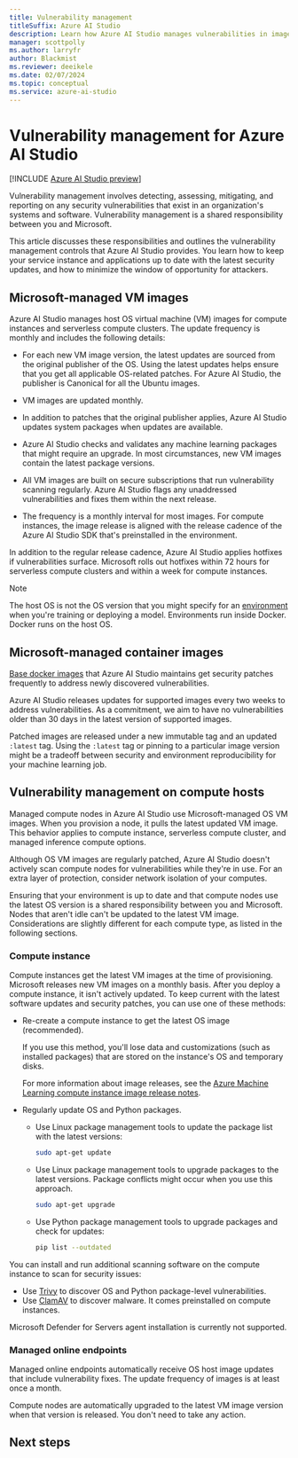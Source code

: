 ```yaml
---
title: Vulnerability management
titleSuffix: Azure AI Studio
description: Learn how Azure AI Studio manages vulnerabilities in images that the service provides, and how you can get the latest security updates for the components that you manage.
manager: scottpolly
ms.author: larryfr
author: Blackmist
ms.reviewer: deeikele
ms.date: 02/07/2024
ms.topic: conceptual
ms.service: azure-ai-studio
---
```


# Vulnerability management for Azure AI Studio

[!INCLUDE [Azure AI Studio preview](../includes/preview-ai-studio.md)]

Vulnerability management involves detecting, assessing, mitigating, and reporting on any security vulnerabilities that exist in an organization's systems and software. Vulnerability management is a shared responsibility between you and Microsoft.

This article discusses these responsibilities and outlines the vulnerability management controls that Azure AI Studio provides. You learn how to keep your service instance and applications up to date with the latest security updates, and how to minimize the window of opportunity for attackers.

## Microsoft-managed VM images

Azure AI Studio manages host OS virtual machine (VM) images for compute instances and serverless compute clusters. The update frequency is monthly and includes the following details:

* For each new VM image version, the latest updates are sourced from the original publisher of the OS. Using the latest updates helps ensure that you get all applicable OS-related patches. For Azure AI Studio, the publisher is Canonical for all the Ubuntu images.

* VM images are updated monthly.  

* In addition to patches that the original publisher applies, Azure AI Studio updates system packages when updates are available.

* Azure AI Studio checks and validates any machine learning packages that might require an upgrade. In most circumstances, new VM images contain the latest package versions.  

* All VM images are built on secure subscriptions that run vulnerability scanning regularly. Azure AI Studio flags any unaddressed vulnerabilities and fixes them within the next release.  

* The frequency is a monthly interval for most images. For compute instances, the image release is aligned with the release cadence of the Azure AI Studio SDK that's preinstalled in the environment.

In addition to the regular release cadence, Azure AI Studio applies hotfixes if vulnerabilities surface. Microsoft rolls out hotfixes within 72 hours for serverless compute clusters and within a week for compute instances.

> [!NOTE]
> The host OS is not the OS version that you might specify for an [environment](how-to-use-environments.md) when you're training or deploying a model. Environments run inside Docker. Docker runs on the host OS.

## Microsoft-managed container images

[Base docker images](https://github.com/Azure/AzureML-Containers) that Azure AI Studio maintains get security patches frequently to address newly discovered vulnerabilities.  

Azure AI Studio releases updates for supported images every two weeks to address vulnerabilities. As a commitment, we aim to have no vulnerabilities older than 30 days in the latest version of supported images.

Patched images are released under a new immutable tag and an updated `:latest` tag. Using the `:latest` tag or pinning to a particular image version might be a tradeoff between security and environment reproducibility for your machine learning job.

<!-- ## Managing environments and container images  

Q: Do we still need this section?

Reproducibility is a key aspect of software development and machine learning experimentation. The [Azure Machine Learning environment](concept-environments.md) component's primary focus is to guarantee reproducibility of the environment where the user's code is executed. To ensure reproducibility for any machine learning job, earlier built images are pulled to the compute nodes without the need for rematerialization.

Although Azure Machine Learning patches base images with each release, whether you use the latest image might be tradeoff between reproducibility and vulnerability management. It's your responsibility to choose the environment version that you use for your jobs or model deployments.  

By default, dependencies are layered on top of base images that Azure Machine Learning provides when you're building environments. You can also use your own base images when you're using environments in Azure Machine Learning. After you install more dependencies on top of the Microsoft-provided images, or bring your own base images, vulnerability management becomes your responsibility.  

Associated with your Azure Machine Learning workspace is an Azure Container Registry instance that functions as a cache for container images. Any image that materializes is pushed to the container registry. The workspace uses it if experimentation or deployment is triggered for the corresponding environment.

Azure Machine Learning doesn't delete any image from your container registry. You're responsible for evaluating the need for an image over time. To monitor and maintain environment hygiene, you can use [Microsoft Defender for Container Registry](../defender-for-cloud/defender-for-container-registries-usage.md) to help scan your images for vulnerabilities. To automate your processes based on triggers from Microsoft Defender, see [Automate remediation responses](../defender-for-cloud/workflow-automation.md).

## Using a private package repository

Q: Do we need this section?

Azure Machine Learning uses Conda and Pip to install Python packages. By default, Azure Machine Learning downloads packages from public repositories. If your organization requires you to source packages only from private repositories like Azure DevOps feeds, you can override the Conda and Pip configuration as part of your base images and your environment configurations for compute instances.

The following example configuration shows how to remove the default channels and add your own private Conda and Pip feeds. Consider using [compute instance setup scripts](./how-to-customize-compute-instance.md) for automation.

```dockerfile
RUN conda config --set offline false \
&& conda config --remove channels defaults || true \
&& conda config --add channels https://my.private.conda.feed/conda/feed \
&& conda config --add repodata_fns <repodata_file_on_your_server>.json

# Configure Pip private indexes and ensure that the client trusts your host
RUN pip config set global.index https://my.private.pypi.feed/repository/myfeed/pypi/ \
&&  pip config set global.index-url https://my.private.pypi.feed/repository/myfeed/simple/

# In case your feed host isn't secured through SSL
RUN  pip config set global.trusted-host http://my.private.pypi.feed/
```

To learn how to specify your own base images in Azure Machine Learning, see [Create an environment from a Docker build context](how-to-use-environments.md#use-your-own-dockerfile). For more information on configuring Conda environments, see [Creating an environment file manually](https://docs.conda.io/projects/conda/en/4.6.1/user-guide/tasks/manage-environments.html#creating-an-environment-file-manually) on the Conda site. -->

## Vulnerability management on compute hosts

Managed compute nodes in Azure AI Studio use Microsoft-managed OS VM images. When you provision a node, it pulls the latest updated VM image. This behavior applies to compute instance, serverless compute cluster, and managed inference compute options.

Although OS VM images are regularly patched, Azure AI Studio doesn't actively scan compute nodes for vulnerabilities while they're in use. For an extra layer of protection, consider network isolation of your computes.
  
Ensuring that your environment is up to date and that compute nodes use the latest OS version is a shared responsibility between you and Microsoft. Nodes that aren't idle can't be updated to the latest VM image. Considerations are slightly different for each compute type, as listed in the following sections.

### Compute instance

Compute instances get the latest VM images at the time of provisioning. Microsoft releases new VM images on a monthly basis. After you deploy a compute instance, it isn't actively updated. To keep current with the latest software updates and security patches, you can use one of these methods:

* Re-create a compute instance to get the latest OS image (recommended).

  If you use this method, you'll lose data and customizations (such as installed packages) that are stored on the instance's OS and temporary disks.
  
  <!-- When you re-create your instance:
  
  * [Store notebooks](./concept-compute-instance.md#accessing-files) in the *User files* directory to persist them.
  * [Mount data](how-to-customize-compute-instance.md) to persist files. -->
  
  For more information about image releases, see the [Azure Machine Learning compute instance image release notes](/azure/machine-learning/azure-machine-learning-ci-image-release-notes).

* Regularly update OS and Python packages.

  * Use Linux package management tools to update the package list with the latest versions:

    ```bash
    sudo apt-get update
    ```

  * Use Linux package management tools to upgrade packages to the latest versions. Package conflicts might occur when you use this approach.

    ```bash
    sudo apt-get upgrade
    ```

  * Use Python package management tools to upgrade packages and check for updates:

    ```bash
    pip list --outdated
    ```

You can install and run additional scanning software on the compute instance to scan for security issues:

* Use [Trivy](https://github.com/aquasecurity/trivy) to discover OS and Python package-level vulnerabilities.
* Use [ClamAV](https://www.clamav.net/) to discover malware. It comes preinstalled on compute instances.

Microsoft Defender for Servers agent installation is currently not supported.

<!-- Consider using [customization scripts](./how-to-customize-compute-instance.md) for automation. For an example setup script that combines Trivy and ClamAV, see [Compute instance sample setup scripts](https://github.com/Azure/azureml-examples/tree/main/setup/setup-ci). -->

<!-- ### Compute clusters

Compute clusters automatically upgrade nodes to the latest VM image. If you configure the cluster with `min nodes = 0`, it automatically upgrades nodes to the latest VM image version when all jobs are completed and the cluster reduces to zero nodes.

In the following conditions, cluster nodes don't scale down, so they can't get the latest VM image:

* The cluster's minimum node count is set to a value greater than zero.
* Jobs are scheduled continuously on your cluster.

You're responsible for scaling down non-idle cluster nodes to get the latest OS VM image updates. Azure Machine Learning doesn't stop any running workloads on compute nodes to issue VM updates. Temporarily change the minimum nodes to zero and allow the cluster to reduce to zero nodes. -->

### Managed online endpoints

Managed online endpoints automatically receive OS host image updates that include vulnerability fixes. The update frequency of images is at least once a month.

Compute nodes are automatically upgraded to the latest VM image version when that version is released. You don't need to take any action.  

<!-- ### Customer-managed Kubernetes clusters

[Kubernetes compute](how-to-attach-kubernetes-anywhere.md) lets you configure Kubernetes clusters to train, perform inference, and manage models in Azure Machine Learning.

Because you manage the environment with Kubernetes, management of both OS VM vulnerabilities and container image vulnerabilities is your responsibility.  

Azure Machine Learning frequently publishes new versions of Azure Machine Learning extension container images in Microsoft Artifact Registry. Microsoft is responsible for ensuring that new image versions are free from vulnerabilities. [Each release](https://github.com/Azure/AML-Kubernetes/blob/master/docs/release-notes.md) fixes vulnerabilities.

When your clusters run jobs without interruption, running jobs might run outdated container image versions. After you upgrade the `amlarc` extension to a running cluster, newly submitted jobs start to use the latest image version. When you're upgrading the `amlarc` extension to its latest version, clean up the old container image versions from the clusters as required.

To observe whether your Azure Arc cluster is running the latest version of `amlarc`, use the Azure portal. Under your Azure Arc resource of the type **Kubernetes - Azure Arc**, go to **Extensions** to find the version of the `amlarc` extension.

## AutoML and Designer environments

For code-based training experiences, you control which Azure Machine Learning environment to use. With AutoML and the designer, the environment is encapsulated as part of the service. These types of jobs can run on computes that you configure, to allow for extra controls such as network isolation.

AutoML jobs run on environments that layer on top of Azure Machine Learning [base Docker images](https://github.com/Azure/AzureML-Containers).

Designer jobs are compartmentalized into [components](concept-component.md). Each component has its own environment that layers on top of the Azure Machine Learning base Docker images. For more information on components, see the [component reference](./component-reference-v2/component-reference-v2.md).   -->

## Next steps

<!-- * [Azure Machine Learning repository for base images](https://github.com/Azure/AzureML-Containers)
* [Data Science Virtual Machine release notes](./data-science-virtual-machine/release-notes.md)
* [Azure Machine Learning Python SDK release notes](https://github.com/Azure/azure-sdk-for-python/blob/main/sdk/ml/azure-ai-ml/CHANGELOG.md)
* [Azure Machine Learning best practices for enterprise security](/azure/cloud-adoption-framework/ready/azure-best-practices/ai-machine-learning-enterprise-security) -->
